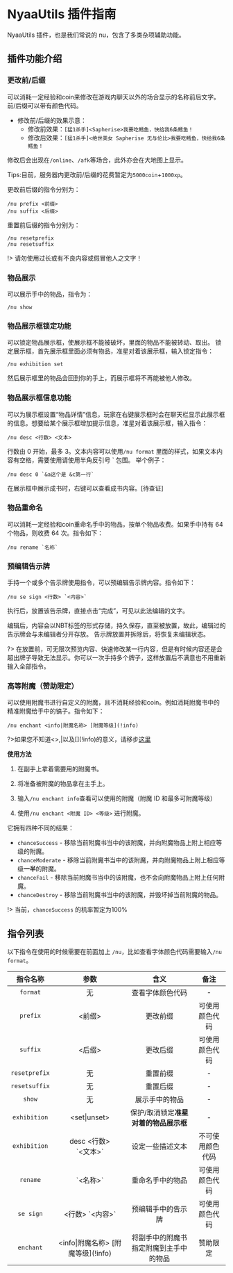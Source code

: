 # NyaaUtils 插件指南

NyaaUtils 插件，也是我们常说的 nu，包含了多类杂项辅助功能。

## 插件功能介绍

### 更改前/后缀

可以消耗一定经验和coin来修改在游戏内聊天以外的场合显示的名称前后文字。前/后缀可以带有颜色代码。

- 修改前/后缀的效果示意：
  - 修改前效果：`[猛1杀手]<Sapherise>我要吃鳕鱼，快给我6条鳕鱼！`
  - 修改后效果：`[猛1杀手]<绝世美女 Sapherise 无与伦比>我要吃鳕鱼，快给我6条鳕鱼！`

修改后会出现在`/online`、`/afk`等场合，此外亦会在大地图上显示。

Tips:目前，服务器内更改前/后缀的花费暂定为`5000coin`+`1000xp`。

更改前后缀的指令分别为：

```minecraft
/nu prefix <前缀>
/nu suffix <后缀>
```

重置前后缀的指令分别为：

```minecraft
/nu resetprefix
/nu resetsuffix
```

!> 请勿使用过长或有不良内容或假冒他人之文字！

### 物品展示

可以展示手中的物品，指令为：

```minecraft
/nu show
```

### 物品展示框锁定功能

可以锁定物品展示框，使展示框不能被破坏，里面的物品不能被转动、取出。
锁定展示框，首先展示框里面必须有物品，准星对着该展示框，输入锁定指令：

```minecraft
/nu exhibition set
```

然后展示框里的物品会回到你的手上，而展示框将不再能被他人修改。

### 物品展示框信息功能

可以为展示框设置“物品详情”信息，玩家在右键展示框时会在聊天栏显示此展示框的信息。想要给某个展示框增加提示信息，准星对着该展示框，输入指令：

```minecraft
/nu desc <行数> <文本>
```

行数由 0 开始，最多 3。文本内容可以使用`/nu format` 里面的样式，如果文本内容有空格，需要使用请使用半角反引号 \` 包围。
举个例子：

```minecraft
/nu desc 0 `&a这个是 &c第一行`
```

在展示框中展示成书时，右键可以查看成书内容。\[待查证\]

### 物品重命名

可以消耗一定经验和coin重命名手中的物品，按单个物品收费。如果手中持有 64 个物品，则收费 64 次。指令如下：

```minecraft
/nu rename `名称`
```

### 预编辑告示牌

手持一个或多个告示牌使用指令，可以预编辑告示牌内容。指令如下：

```minecraft
/nu se sign <行数> `<内容>`
```

执行后，放置该告示牌，直接点击“完成”，可见以此法编辑的文字。

编辑后，内容会以NBT标签的形式存储，持久保存，直至被放置，故此，编辑过的告示牌会与未编辑者分开存放。
告示牌放置并拆除后，将恢复未编辑状态。

?> 在放置前，可无限次预览内容、快速修改某一行内容，但是有时候内容还是会超出牌子导致无法显示。你可以一次手持多个牌子，这样放置后不满意也不用重新输入全部指令。

### 高等附魔（赞助限定）

可以使用附魔书进行自定义的附魔，且不消耗经验和coin。例如消耗附魔书中的精准附魔给手中的镐子。指令如下：

```minecraft
/nu enchant <info|附魔名称> [附魔等级](!info)
```

?>如果您不知道\<\>,|以及\[\]\(!info\)的意义，请移步[这里](https://wiki.sotap.org/others/command-format)

**使用方法**

1. 在副手上拿着需要用的附魔书。

2. 将准备被附魔的物品拿在主手上。

3. 输入`/nu enchant info`查看可以使用的附魔（附魔 ID 和最多可附魔等级）

4. 使用`/nu enchant <附魔 ID> <等级>` 进行附魔。

它拥有四种不同的结果：

- `chanceSuccess` - 移除当前附魔书当中的该附魔，并向附魔物品上附上相应等级的附魔。
- `chanceModerate` - 移除当前附魔书当中的该附魔，并向附魔物品上附上相应等级**一半**的附魔。
- `chanceFail` - 移除当前附魔书当中的该附魔，也不会向附魔物品上附上任何附魔。
- `chanceDestroy` - 移除当前附魔书当中的该附魔，并毁坏掉当前附魔的物品。

!> 当前，`chanceSuccess` 的机率暂定为100%

## 指令列表

以下指令在使用的时候需要在前面加上 `/nu`，比如查看字体颜色代码需要输入`/nu format`。

|指令名称|参数|含义| 备注 |
|:-:|:-:|:-:|:-:|
| `format` | 无 | 查看字体颜色代码 | - |
| `prefix` | <前缀> | 更改前缀 | 可使用颜色代码 |
| `suffix` | <后缀> | 更改后缀 | 可使用颜色代码 |
| `resetprefix` | 无 | 重置前缀 | - |
| `resetsuffix` | 无 | 重置后缀 | - |
| `show` | 无 | 展示手中的物品 | - |
| `exhibition` | <set\|unset> | 保护/取消锁定**准星对着的物品展示框** | - |
| `exhibition` | desc <行数><br> \`<文本>\` | 设定一些描述文本 | 不可使用颜色代码 |
| `rename` | \`<名称>\` | 重命名手中的物品 | 可使用颜色代码 |
| `se sign` | <行数> \`<内容>\` | 预编辑手中的告示牌 | 可使用颜色代码 |
| `enchant` | <info\|附魔名称> \[附魔等级](!info) | 将副手中的附魔书指定附魔到主手中的物品 | 赞助限定 |
